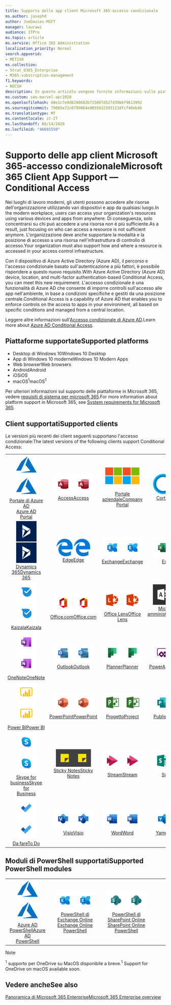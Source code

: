 ```yaml
---
title: Supporto delle app client Microsoft 365-accesso condizionale
ms.author: josephd
author: JoeDavies-MSFT
manager: laurawi
audience: ITPro
ms.topic: article
ms.service: Office 365 Administration
localization_priority: Normal
search.appverid:
- MET150
ms.collection:
- Strat_O365_Enterprise
- M365-subscription-management
f1.keywords:
- NOCSH
description: In questo articolo vengono fornite informazioni sulle piattaforme, i client e i moduli di PowerShell che supportano l'accesso condizionale per Microsoft 365.
ms.custom: seo-marvel-apr2020
ms.openlocfilehash: 60e1c7e9d8208682b715007d527d39b6f9613992
ms.sourcegitcommit: 79065e72c0799064e9055022393113dfcf40eb4b
ms.translationtype: MT
ms.contentlocale: it-IT
ms.lasthandoff: 08/14/2020
ms.locfileid: "46691550"
---
```

# <a name="microsoft-365-client-app-support--conditional-access"></a><span data-ttu-id="2309d-103">Supporto delle app client Microsoft 365-accesso condizionale</span><span class="sxs-lookup"><span data-stu-id="2309d-103">Microsoft 365 Client App Support — Conditional Access</span></span>

<span data-ttu-id="2309d-104">Nei luoghi di lavoro moderni, gli utenti possono accedere alle risorse dell'organizzazione utilizzando vari dispositivi e app da qualsiasi luogo.</span><span class="sxs-lookup"><span data-stu-id="2309d-104">In the modern workplace, users can access your organization's resources using various devices and apps from anywhere.</span></span> <span data-ttu-id="2309d-105">Di conseguenza, solo concentrarsi su chi può accedere a una risorsa non è più sufficiente.</span><span class="sxs-lookup"><span data-stu-id="2309d-105">As a result, just focusing on who can access a resource is not sufficient anymore.</span></span> <span data-ttu-id="2309d-106">L'organizzazione deve anche supportare la modalità e la posizione di accesso a una risorsa nell'infrastruttura di controllo di accesso.</span><span class="sxs-lookup"><span data-stu-id="2309d-106">Your organization must also support how and where a resource is accessed in your access control infrastructure.</span></span>

<span data-ttu-id="2309d-107">Con il dispositivo di Azure Active Directory (Azure AD), il percorso e l'accesso condizionale basato sull'autenticazione a più fattori, è possibile rispondere a questo nuovo requisito.</span><span class="sxs-lookup"><span data-stu-id="2309d-107">With Azure Active Directory (Azure AD) device, location, and multi-factor authentication-based Conditional Access, you can meet this new requirement.</span></span> <span data-ttu-id="2309d-108">L'accesso condizionale è una funzionalità di Azure AD che consente di imporre controlli sull'accesso alle app nell'ambiente, in base a condizioni specifiche e gestiti da una posizione centrale.</span><span class="sxs-lookup"><span data-stu-id="2309d-108">Conditional Access is a capability of Azure AD that enables you to enforce controls on the access to apps in your environment, all based on specific conditions and managed from a central location.</span></span>

<span data-ttu-id="2309d-109">Leggere altre informazioni sull'[Accesso condizionale di Azure AD](https://docs.microsoft.com/azure/active-directory/conditional-access/).</span><span class="sxs-lookup"><span data-stu-id="2309d-109">Learn more about [Azure AD Conditional Access](https://docs.microsoft.com/azure/active-directory/conditional-access/).</span></span>

## <a name="supported-platforms"></a><span data-ttu-id="2309d-110">Piattaforme supportate</span><span class="sxs-lookup"><span data-stu-id="2309d-110">Supported platforms</span></span>

 - <span data-ttu-id="2309d-111">Desktop di Windows 10</span><span class="sxs-lookup"><span data-stu-id="2309d-111">Windows 10 Desktop</span></span>
 - <span data-ttu-id="2309d-112">App di Windows 10 moderne</span><span class="sxs-lookup"><span data-stu-id="2309d-112">Windows 10 Modern Apps</span></span>
 - <span data-ttu-id="2309d-113">Web browser</span><span class="sxs-lookup"><span data-stu-id="2309d-113">Web browsers</span></span>
 - <span data-ttu-id="2309d-114">Android</span><span class="sxs-lookup"><span data-stu-id="2309d-114">Android</span></span>
 - <span data-ttu-id="2309d-115">iOS</span><span class="sxs-lookup"><span data-stu-id="2309d-115">iOS</span></span>
 - <span data-ttu-id="2309d-116">macOS<sup>1</sup></span><span class="sxs-lookup"><span data-stu-id="2309d-116">macOS<sup>1</sup></span></span>

<span data-ttu-id="2309d-117">Per ulteriori informazioni sul supporto delle piattaforme in Microsoft 365, vedere [requisiti di sistema per microsoft 365](https://products.office.com/office-system-requirements).</span><span class="sxs-lookup"><span data-stu-id="2309d-117">For more information about platform support in Microsoft 365, see [System requirements for Microsoft 365](https://products.office.com/office-system-requirements).</span></span>

## <a name="supported-clients"></a><span data-ttu-id="2309d-118">Client supportati</span><span class="sxs-lookup"><span data-stu-id="2309d-118">Supported clients</span></span>

<span data-ttu-id="2309d-119">Le versioni più recenti dei client seguenti supportano l'accesso condizionale:</span><span class="sxs-lookup"><span data-stu-id="2309d-119">The latest versions of the following clients support Conditional Access:</span></span>

| | | | | | |
|:---:|:---:|:---:|:---:|:---:|:---:|
| <span data-ttu-id="2309d-120">![Icona di Azure](../media/o365-azure-64x64.png)</span><span class="sxs-lookup"><span data-stu-id="2309d-120">![Azure icon](../media/o365-azure-64x64.png)</span></span> <br> [<span data-ttu-id="2309d-121">Portale di Azure AD <br></span><span class="sxs-lookup"><span data-stu-id="2309d-121">Azure AD <br> Portal </span></span>](https://azure.microsoft.com/features/azure-portal/) | <span data-ttu-id="2309d-122">![Icona Access](../media/o365-access-64x64.png)</span><span class="sxs-lookup"><span data-stu-id="2309d-122">![Access icon](../media/o365-access-64x64.png)</span></span> <br> [<span data-ttu-id="2309d-123">Access</span><span class="sxs-lookup"><span data-stu-id="2309d-123">Access</span></span>](https://products.office.com/access) | <span data-ttu-id="2309d-124">![Icona portale aziendale](../media/o365-microsoft-64x64.png)</span><span class="sxs-lookup"><span data-stu-id="2309d-124">![Company portal icon](../media/o365-microsoft-64x64.png)</span></span> <br> [<span data-ttu-id="2309d-125"><br>Portale aziendale</span><span class="sxs-lookup"><span data-stu-id="2309d-125">Company <br> Portal </span></span>](https://docs.microsoft.com/intune-user-help/sign-in-to-the-company-portal)  | <span data-ttu-id="2309d-126">![Icona Cortana](../media/o365-cortana-64x64.png)</span><span class="sxs-lookup"><span data-stu-id="2309d-126">![Cortana icon](../media/o365-cortana-64x64.png)</span></span> <br> [<span data-ttu-id="2309d-127">Cortana</span><span class="sxs-lookup"><span data-stu-id="2309d-127">Cortana</span></span>](https://www.microsoft.com/cortana) | <span data-ttu-id="2309d-128">![Icona di approfondimento](../media/o365-delve-64x64.png)</span><span class="sxs-lookup"><span data-stu-id="2309d-128">![Delve icon](../media/o365-delve-64x64.png)</span></span> <br> [<span data-ttu-id="2309d-129">Delve</span><span class="sxs-lookup"><span data-stu-id="2309d-129">Delve</span></span>](https://products.office.com/business/intelligent-search) 
| <span data-ttu-id="2309d-130">![Icona Dynamics 365](../media/o365-dynamics365-64x64.png)</span><span class="sxs-lookup"><span data-stu-id="2309d-130">![Dynamics 365 icon](../media/o365-dynamics365-64x64.png)</span></span> <br> [<span data-ttu-id="2309d-131">Dynamics 365</span><span class="sxs-lookup"><span data-stu-id="2309d-131">Dynamics 365</span></span>](https://dynamics.microsoft.com) | <span data-ttu-id="2309d-132">![Icona del server perimetrale](../media/o365-edge-64x64.png)</span><span class="sxs-lookup"><span data-stu-id="2309d-132">![Edge icon](../media/o365-edge-64x64.png)</span></span> <br> [<span data-ttu-id="2309d-133">Edge</span><span class="sxs-lookup"><span data-stu-id="2309d-133">Edge</span></span>](https://www.microsoft.com/windows/microsoft-edge) | <span data-ttu-id="2309d-134">![Icona di Exchange](../media/o365-exchange-64x64.png)</span><span class="sxs-lookup"><span data-stu-id="2309d-134">![Exchange icon](../media/o365-exchange-64x64.png)</span></span> <br> [<span data-ttu-id="2309d-135">Exchange</span><span class="sxs-lookup"><span data-stu-id="2309d-135">Exchange</span></span>](https://products.office.com/exchange/exchange-online) | <span data-ttu-id="2309d-136">![Icona Excel](../media/o365-excel-64x64.png)</span><span class="sxs-lookup"><span data-stu-id="2309d-136">![Excel icon](../media/o365-excel-64x64.png)</span></span> <br> [<span data-ttu-id="2309d-137">Excel</span><span class="sxs-lookup"><span data-stu-id="2309d-137">Excel</span></span>](https://products.office.com/excel) | <span data-ttu-id="2309d-138">![Icona maschere](../media/o365-forms-64x64.png)</span><span class="sxs-lookup"><span data-stu-id="2309d-138">![Forms icon](../media/o365-forms-64x64.png)</span></span> <br> [<span data-ttu-id="2309d-139">Maschere</span><span class="sxs-lookup"><span data-stu-id="2309d-139">Forms</span></span>](https://flow.microsoft.com/connectors/shared_microsoftforms/microsoft-forms/) 
| <span data-ttu-id="2309d-140">![Icona di Kaizala](../media/o365-kaizala-64x64.png)</span><span class="sxs-lookup"><span data-stu-id="2309d-140">![Kaizala icon](../media/o365-kaizala-64x64.png)</span></span> <br> [<span data-ttu-id="2309d-141">Kaizala</span><span class="sxs-lookup"><span data-stu-id="2309d-141">Kaizala</span></span>](https://products.office.com/en/business/microsoft-kaizala) | <span data-ttu-id="2309d-142">![Icona Office.com](../media/o365-office-64x64.png)</span><span class="sxs-lookup"><span data-stu-id="2309d-142">![Office.com icon](../media/o365-office-64x64.png)</span></span> <br> [<span data-ttu-id="2309d-143">Office.com</span><span class="sxs-lookup"><span data-stu-id="2309d-143">Office.com</span></span>](https://www.office.com/) | <span data-ttu-id="2309d-144">![Icona dell'obiettivo](../media/o365-lens-64x64.png)</span><span class="sxs-lookup"><span data-stu-id="2309d-144">![Lens icon](../media/o365-lens-64x64.png)</span></span> <br> [<span data-ttu-id="2309d-145">Office Lens</span><span class="sxs-lookup"><span data-stu-id="2309d-145">Office Lens</span></span>](https://www.microsoft.com/p/office-lens/9wzdncrfj3t8?activetab=pivot%3Aoverviewtab) | <span data-ttu-id="2309d-146">![Icona di amministrazione di Office 365](../media/o365-o365admin-64x64.png)</span><span class="sxs-lookup"><span data-stu-id="2309d-146">![Office 365 Admin icon](../media/o365-o365admin-64x64.png)</span></span> <br> [<span data-ttu-id="2309d-147">Microsoft 365 <br> amministratore</span><span class="sxs-lookup"><span data-stu-id="2309d-147">Microsoft 365 <br> Admin</span></span>](https://products.office.com/business/manage-office-365-admin-app) | <span data-ttu-id="2309d-148">![Icona di OneDrive for business](../media/o365-OneDrive-64x64.png)</span><span class="sxs-lookup"><span data-stu-id="2309d-148">![OneDrive for Business icon](../media/o365-OneDrive-64x64.png)</span></span> <br> [<span data-ttu-id="2309d-149">OneDrive<sup>1</sup></span><span class="sxs-lookup"><span data-stu-id="2309d-149">OneDrive<sup>1</sup></span></span>](https://products.office.com/onedrive-for-business/online-cloud-storage) 
| <span data-ttu-id="2309d-150">![Icona di OneNote](../media/o365-OneNote-64x64.png)</span><span class="sxs-lookup"><span data-stu-id="2309d-150">![OneNote icon](../media/o365-OneNote-64x64.png)</span></span> <br> [<span data-ttu-id="2309d-151">OneNote</span><span class="sxs-lookup"><span data-stu-id="2309d-151">OneNote</span></span>](https://products.office.com/onenote) | <span data-ttu-id="2309d-152">![Icona di Outlook](../media/o365-outlook-64x64.png)</span><span class="sxs-lookup"><span data-stu-id="2309d-152">![Outlook icon](../media/o365-outlook-64x64.png)</span></span> <br> [<span data-ttu-id="2309d-153">Outlook</span><span class="sxs-lookup"><span data-stu-id="2309d-153">Outlook</span></span>](https://products.office.com/outlook) | <span data-ttu-id="2309d-154">![Icona Planner](../media/o365-planner-64x64.png)</span><span class="sxs-lookup"><span data-stu-id="2309d-154">![Planner icon](../media/o365-planner-64x64.png)</span></span> <br> [<span data-ttu-id="2309d-155">Planner</span><span class="sxs-lookup"><span data-stu-id="2309d-155">Planner</span></span>](https://products.office.com/business/task-management-software) | <span data-ttu-id="2309d-156">![Icona di PowerApps](../media/o365-powerapps-64x64.png)</span><span class="sxs-lookup"><span data-stu-id="2309d-156">![PowerApps icon](../media/o365-powerapps-64x64.png)</span></span> <br> [<span data-ttu-id="2309d-157">PowerApps</span><span class="sxs-lookup"><span data-stu-id="2309d-157">PowerApps</span></span>](https://powerapps.microsoft.com) | <span data-ttu-id="2309d-158">![Icona Power automatizzate](../media/o365-flow-64x64.png)</span><span class="sxs-lookup"><span data-stu-id="2309d-158">![Power Automate icon](../media/o365-flow-64x64.png)</span></span> <br> [<span data-ttu-id="2309d-159"><br>Automatizzare la potenza</span><span class="sxs-lookup"><span data-stu-id="2309d-159">Power <br> Automate</span></span>](https://flow.microsoft.com)
| <span data-ttu-id="2309d-160">![Icona PowerBI](../media/o365-powerbi-64x64.png)</span><span class="sxs-lookup"><span data-stu-id="2309d-160">![PowerBI icon](../media/o365-powerbi-64x64.png)</span></span> <br> [<span data-ttu-id="2309d-161">Power BI</span><span class="sxs-lookup"><span data-stu-id="2309d-161">Power BI</span></span>](https://powerbi.microsoft.com) | <span data-ttu-id="2309d-162">![Icona PowerPoint](../media/o365-powerpoint-64x64.png)</span><span class="sxs-lookup"><span data-stu-id="2309d-162">![PowerPoint icon](../media/o365-powerpoint-64x64.png)</span></span> <br> [<span data-ttu-id="2309d-163">PowerPoint</span><span class="sxs-lookup"><span data-stu-id="2309d-163">PowerPoint</span></span>](https://products.office.com/powerpoint) | <span data-ttu-id="2309d-164">![Icona progetto](../media/o365-project-64x64.png)</span><span class="sxs-lookup"><span data-stu-id="2309d-164">![Project icon](../media/o365-project-64x64.png)</span></span> <br> [<span data-ttu-id="2309d-165">Progetto</span><span class="sxs-lookup"><span data-stu-id="2309d-165">Project</span></span>](https://products.office.com/project) | <span data-ttu-id="2309d-166">![Icona di Publisher](../media/o365-publisher-64x64.png)</span><span class="sxs-lookup"><span data-stu-id="2309d-166">![Publisher icon](../media/o365-publisher-64x64.png)</span></span> <br> [<span data-ttu-id="2309d-167">Publisher</span><span class="sxs-lookup"><span data-stu-id="2309d-167">Publisher</span></span>](https://products.office.com/publisher) | <span data-ttu-id="2309d-168">![Icona di SharePoint](../media/o365-sharepoint-64x64.png)</span><span class="sxs-lookup"><span data-stu-id="2309d-168">![SharePoint icon](../media/o365-sharepoint-64x64.png)</span></span> <br> [<span data-ttu-id="2309d-169">SharePoint</span><span class="sxs-lookup"><span data-stu-id="2309d-169">Sharepoint</span></span>](https://products.office.com/sharepoint) 
| <span data-ttu-id="2309d-170">![Icona di Skype for Business](../media/o365-skypeforbusiness-64x64.png)</span><span class="sxs-lookup"><span data-stu-id="2309d-170">![Skype for Business icon](../media/o365-skypeforbusiness-64x64.png)</span></span> <br> [<span data-ttu-id="2309d-171">Skype for <br> business</span><span class="sxs-lookup"><span data-stu-id="2309d-171">Skype for <br> Business</span></span>](https://www.skype.com/business/) | <span data-ttu-id="2309d-172">![Icona note adesive](../media/o365-stickynotes-64x64.png)</span><span class="sxs-lookup"><span data-stu-id="2309d-172">![Sticky Notes icon](../media/o365-stickynotes-64x64.png)</span></span> <br> [<span data-ttu-id="2309d-173">Sticky Notes</span><span class="sxs-lookup"><span data-stu-id="2309d-173">Sticky Notes</span></span>](https://www.microsoft.com/p/microsoft-sticky-notes/9nblggh4qghw) | <span data-ttu-id="2309d-174">![Icona di Stream](../media/o365-stream-64x64.png)</span><span class="sxs-lookup"><span data-stu-id="2309d-174">![Stream icon](../media/o365-stream-64x64.png)</span></span> <br> [<span data-ttu-id="2309d-175">Stream</span><span class="sxs-lookup"><span data-stu-id="2309d-175">Stream</span></span>](https://stream.microsoft.com) | <span data-ttu-id="2309d-176">![Icona Sway](../media/o365-sway-64x64.png)</span><span class="sxs-lookup"><span data-stu-id="2309d-176">![Sway icon](../media/o365-sway-64x64.png)</span></span> <br> [<span data-ttu-id="2309d-177">Sway</span><span class="sxs-lookup"><span data-stu-id="2309d-177">Sway</span></span>](https://sway.com) | <span data-ttu-id="2309d-178">![icona di Teams](../media/o365-teams-64x64.png)</span><span class="sxs-lookup"><span data-stu-id="2309d-178">![Teams icon](../media/o365-teams-64x64.png)</span></span> <br> [<span data-ttu-id="2309d-179">Teams</span><span class="sxs-lookup"><span data-stu-id="2309d-179">Teams</span></span>](https://products.office.com/microsoft-teams/group-chat-software) 
| <span data-ttu-id="2309d-180">![Icona da fare](../media/o365-todo-64x64.png)</span><span class="sxs-lookup"><span data-stu-id="2309d-180">![To Do icon](../media/o365-todo-64x64.png)</span></span> <br> [<span data-ttu-id="2309d-181">Da fare</span><span class="sxs-lookup"><span data-stu-id="2309d-181">To Do</span></span>](https://todo.microsoft.com) | <span data-ttu-id="2309d-182">![Icona Visio](../media/o365-visio-64x64.png)</span><span class="sxs-lookup"><span data-stu-id="2309d-182">![Visio icon](../media/o365-visio-64x64.png)</span></span> <br> [<span data-ttu-id="2309d-183">Visio</span><span class="sxs-lookup"><span data-stu-id="2309d-183">Visio</span></span>](https://products.office.com/visio/flowchart-software) | <span data-ttu-id="2309d-184">![Icona Word](../media/o365-word-64x64.png)</span><span class="sxs-lookup"><span data-stu-id="2309d-184">![Word icon](../media/o365-word-64x64.png)</span></span> <br> [<span data-ttu-id="2309d-185">Word</span><span class="sxs-lookup"><span data-stu-id="2309d-185">Word</span></span>](https://products.office.com/word) | <span data-ttu-id="2309d-186">![Icona di Yammer](../media/o365-yammer-64x64.png)</span><span class="sxs-lookup"><span data-stu-id="2309d-186">![Yammer icon](../media/o365-yammer-64x64.png)</span></span> <br> [<span data-ttu-id="2309d-187">Yammer</span><span class="sxs-lookup"><span data-stu-id="2309d-187">Yammer</span></span>](https://products.office.com/yammer/yammer-overview)

## <a name="supported-powershell-modules"></a><span data-ttu-id="2309d-188">Moduli di PowerShell supportati</span><span class="sxs-lookup"><span data-stu-id="2309d-188">Supported PowerShell modules</span></span>

| | | | | | |
|:---:|:---:|:---:|:---:|:---:|:---:|
| <span data-ttu-id="2309d-189">![Icona di Azure](../media/o365-azure-64x64.png)</span><span class="sxs-lookup"><span data-stu-id="2309d-189">![Azure icon](../media/o365-azure-64x64.png)</span></span> <br> [<span data-ttu-id="2309d-190">Azure AD <br> PowerShell</span><span class="sxs-lookup"><span data-stu-id="2309d-190">Azure AD <br> PowerShell</span></span>](https://docs.microsoft.com/powershell/azure/active-directory/overview?view=azureadps-2.0) | <span data-ttu-id="2309d-191">![Icona di Exchange](../media/o365-exchange-64x64.png)</span><span class="sxs-lookup"><span data-stu-id="2309d-191">![Exchange icon](../media/o365-exchange-64x64.png)</span></span> <br> [<span data-ttu-id="2309d-192">PowerShell di Exchange Online <br></span><span class="sxs-lookup"><span data-stu-id="2309d-192">Exchange Online <br> PowerShell</span></span>](https://docs.microsoft.com/powershell/exchange/exchange-online/exchange-online-powershell?view=exchange-ps) | <span data-ttu-id="2309d-193">![Icona di SharePoint](../media/o365-sharepoint-64x64.png)</span><span class="sxs-lookup"><span data-stu-id="2309d-193">![SharePoint icon](../media/o365-sharepoint-64x64.png)</span></span> <br> [<span data-ttu-id="2309d-194">PowerShell di SharePoint Online <br></span><span class="sxs-lookup"><span data-stu-id="2309d-194">SharePoint Online <br> PowerShell</span></span>](https://docs.microsoft.com/powershell/sharepoint/sharepoint-online/connect-sharepoint-online)

> [!NOTE]
> <span data-ttu-id="2309d-195"><sup>1</sup> supporto per OneDrive su MacOS disponibile a breve.</span><span class="sxs-lookup"><span data-stu-id="2309d-195"><sup>1</sup> Support for OneDrive on macOS available soon.</span></span>

## <a name="see-also"></a><span data-ttu-id="2309d-196">Vedere anche</span><span class="sxs-lookup"><span data-stu-id="2309d-196">See also</span></span>

[<span data-ttu-id="2309d-197">Panoramica di Microsoft 365 Enterprise</span><span class="sxs-lookup"><span data-stu-id="2309d-197">Microsoft 365 Enterprise overview</span></span>](microsoft-365-overview.md)
